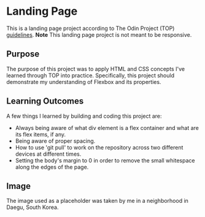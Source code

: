 # Landing Page
This is a landing page project according to The Odin Project (TOP) [guidelines](https://www.theodinproject.com/paths/foundations/courses/foundations/lessons/landing-page). 
**Note** This landing page project is not meant to be responsive. 

## Purpose
The purpose of this project was to apply HTML and CSS concepts I've learned through TOP into practice. Specifically, this project should demonstrate my understanding of Flexbox and its properties.

## Learning Outcomes
A few things I learned by building and coding this project are:
- Always being aware of what div element is a flex container and what are its flex items, if any.
- Being aware of proper spacing.
- How to use 'git pull' to work on the repository across two different devices at different times.
- Setting the body's margin to 0 in order to remove the small whitespace along the edges of the page.

## Image
The image used as a placeholder was taken by me in a neighborhood in Daegu, South Korea.
